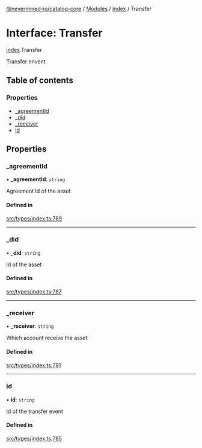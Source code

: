 [@nevermined-io/catalog-core](../README.md) / [Modules](../modules.md) / [index](../modules/index.md) / Transfer

# Interface: Transfer

[index](../modules/index.md).Transfer

Transfer envent

## Table of contents

### Properties

- [\_agreementId](index.Transfer.md#_agreementid)
- [\_did](index.Transfer.md#_did)
- [\_receiver](index.Transfer.md#_receiver)
- [id](index.Transfer.md#id)

## Properties

### \_agreementId

• **\_agreementId**: `string`

Agreement Id of the asset

#### Defined in

[src/types/index.ts:789](https://github.com/nevermined-io/components-catalog/blob/098eedb/lib/src/types/index.ts#L789)

___

### \_did

• **\_did**: `string`

Id of the asset

#### Defined in

[src/types/index.ts:787](https://github.com/nevermined-io/components-catalog/blob/098eedb/lib/src/types/index.ts#L787)

___

### \_receiver

• **\_receiver**: `string`

Which account receive the asset

#### Defined in

[src/types/index.ts:791](https://github.com/nevermined-io/components-catalog/blob/098eedb/lib/src/types/index.ts#L791)

___

### id

• **id**: `string`

Id of the transfer event

#### Defined in

[src/types/index.ts:785](https://github.com/nevermined-io/components-catalog/blob/098eedb/lib/src/types/index.ts#L785)

